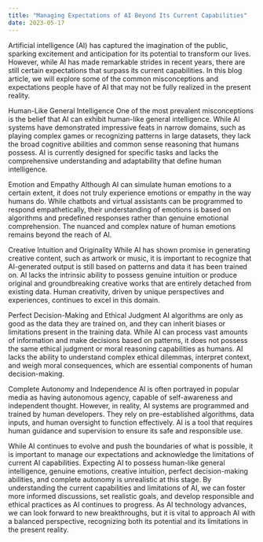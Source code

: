 ```yaml
---
title: "Managing Expectations of AI Beyond Its Current Capabilities"
date: 2023-05-17
---
```

Artificial intelligence (AI) has captured the imagination of the public, sparking excitement and anticipation for its potential to transform our lives. However, while AI has made remarkable strides in recent years, there are still certain expectations that surpass its current capabilities. In this blog article, we will explore some of the common misconceptions and expectations people have of AI that may not be fully realized in the present reality.

Human-Like General Intelligence
One of the most prevalent misconceptions is the belief that AI can exhibit human-like general intelligence. While AI systems have demonstrated impressive feats in narrow domains, such as playing complex games or recognizing patterns in large datasets, they lack the broad cognitive abilities and common sense reasoning that humans possess. AI is currently designed for specific tasks and lacks the comprehensive understanding and adaptability that define human intelligence.

Emotion and Empathy
Although AI can simulate human emotions to a certain extent, it does not truly experience emotions or empathy in the way humans do. While chatbots and virtual assistants can be programmed to respond empathetically, their understanding of emotions is based on algorithms and predefined responses rather than genuine emotional comprehension. The nuanced and complex nature of human emotions remains beyond the reach of AI.

Creative Intuition and Originality
While AI has shown promise in generating creative content, such as artwork or music, it is important to recognize that AI-generated output is still based on patterns and data it has been trained on. AI lacks the intrinsic ability to possess genuine intuition or produce original and groundbreaking creative works that are entirely detached from existing data. Human creativity, driven by unique perspectives and experiences, continues to excel in this domain.

Perfect Decision-Making and Ethical Judgment
AI algorithms are only as good as the data they are trained on, and they can inherit biases or limitations present in the training data. While AI can process vast amounts of information and make decisions based on patterns, it does not possess the same ethical judgment or moral reasoning capabilities as humans. AI lacks the ability to understand complex ethical dilemmas, interpret context, and weigh moral consequences, which are essential components of human decision-making.

Complete Autonomy and Independence
AI is often portrayed in popular media as having autonomous agency, capable of self-awareness and independent thought. However, in reality, AI systems are programmed and trained by human developers. They rely on pre-established algorithms, data inputs, and human oversight to function effectively. AI is a tool that requires human guidance and supervision to ensure its safe and responsible use.

While AI continues to evolve and push the boundaries of what is possible, it is important to manage our expectations and acknowledge the limitations of current AI capabilities. Expecting AI to possess human-like general intelligence, genuine emotions, creative intuition, perfect decision-making abilities, and complete autonomy is unrealistic at this stage. By understanding the current capabilities and limitations of AI, we can foster more informed discussions, set realistic goals, and develop responsible and ethical practices as AI continues to progress. As AI technology advances, we can look forward to new breakthroughs, but it is vital to approach AI with a balanced perspective, recognizing both its potential and its limitations in the present reality.